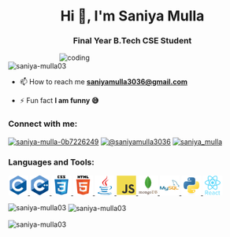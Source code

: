 <h1 align="center">Hi 👋, I'm Saniya Mulla</h1>
<h3 align="center">Final Year B.Tech CSE Student</h3>

<img align="right" alt="coding" width="400" src="https://camo.githubusercontent.com/11dc5577ce1953c197dcf004991782ef4cabb9557ef0881c003e2e6b8f54ae47/68747470733a2f2f7170682e6366322e71756f726163646e2e6e65742f6d61696e2d71696d672d6136646332366130386262313834633137366264343230643134393832396235">

<p align="left"> <img src="https://komarev.com/ghpvc/?username=saniya-mulla03&label=Profile%20views&color=0e75b6&style=flat" alt="saniya-mulla03" /> </p>

- 📫 How to reach me **saniyamulla3036@gmail.com**

- ⚡ Fun fact **I am funny 😅**

<h3 align="left">Connect with me:</h3>
<p align="left">
<a href="https://linkedin.com/in/saniya-mulla-0b7226249" target="blank"><img align="center" src="https://raw.githubusercontent.com/rahuldkjain/github-profile-readme-generator/master/src/images/icons/Social/linked-in-alt.svg" alt="saniya-mulla-0b7226249" height="30" width="40" /></a>
<a href="https://www.hackerrank.com/@saniyamulla3036" target="blank"><img align="center" src="https://raw.githubusercontent.com/rahuldkjain/github-profile-readme-generator/master/src/images/icons/Social/hackerrank.svg" alt="@saniyamulla3036" height="30" width="40" /></a>
<a href="https://www.leetcode.com/saniya_mulla" target="blank"><img align="center" src="https://raw.githubusercontent.com/rahuldkjain/github-profile-readme-generator/master/src/images/icons/Social/leet-code.svg" alt="saniya_mulla" height="30" width="40" /></a>
</p>

<h3 align="left">Languages and Tools:</h3>
<p align="left"> <a href="https://www.cprogramming.com/" target="_blank" rel="noreferrer"> <img src="https://raw.githubusercontent.com/devicons/devicon/master/icons/c/c-original.svg" alt="c" width="40" height="40"/> </a> <a href="https://www.w3schools.com/cpp/" target="_blank" rel="noreferrer"> <img src="https://raw.githubusercontent.com/devicons/devicon/master/icons/cplusplus/cplusplus-original.svg" alt="cplusplus" width="40" height="40"/> </a> <a href="https://www.w3schools.com/css/" target="_blank" rel="noreferrer"> <img src="https://raw.githubusercontent.com/devicons/devicon/master/icons/css3/css3-original-wordmark.svg" alt="css3" width="40" height="40"/> </a> <a href="https://www.w3.org/html/" target="_blank" rel="noreferrer"> <img src="https://raw.githubusercontent.com/devicons/devicon/master/icons/html5/html5-original-wordmark.svg" alt="html5" width="40" height="40"/> </a> <a href="https://www.java.com" target="_blank" rel="noreferrer"> <img src="https://raw.githubusercontent.com/devicons/devicon/master/icons/java/java-original.svg" alt="java" width="40" height="40"/> </a> <a href="https://developer.mozilla.org/en-US/docs/Web/JavaScript" target="_blank" rel="noreferrer"> <img src="https://raw.githubusercontent.com/devicons/devicon/master/icons/javascript/javascript-original.svg" alt="javascript" width="40" height="40"/> </a> <a href="https://www.mongodb.com/" target="_blank" rel="noreferrer"> <img src="https://raw.githubusercontent.com/devicons/devicon/master/icons/mongodb/mongodb-original-wordmark.svg" alt="mongodb" width="40" height="40"/> </a> <a href="https://www.mysql.com/" target="_blank" rel="noreferrer"> <img src="https://raw.githubusercontent.com/devicons/devicon/master/icons/mysql/mysql-original-wordmark.svg" alt="mysql" width="40" height="40"/> </a> <a href="https://www.python.org" target="_blank" rel="noreferrer"> <img src="https://raw.githubusercontent.com/devicons/devicon/master/icons/python/python-original.svg" alt="python" width="40" height="40"/> </a> <a href="https://reactjs.org/" target="_blank" rel="noreferrer"> <img src="https://raw.githubusercontent.com/devicons/devicon/master/icons/react/react-original-wordmark.svg" alt="react" width="40" height="40"/> </a> 
  
<p><img align="left" src="https://github-readme-stats.vercel.app/api/top-langs?username=saniya-mulla03&show_icons=true&locale=en&layout=compact" alt="saniya-mulla03" /></p>

<p>&nbsp;<img align="center" src="https://github-readme-stats.vercel.app/api?username=saniya-mulla03&show_icons=true&locale=en" alt="saniya-mulla03" /></p>

<p><img align="center" src="https://camo.githubusercontent.com/413b65696d2902c3b7753bc3132f88e6f92cefa09ecfa7ac4ead68b141135763/68747470733a2f2f6769746875622d726561646d652d73747265616b2d73746174732e6865726f6b756170702e636f6d2f3f757365723d73616e6979612d6d756c6c61303326" alt="saniya-mulla03" /></p>
